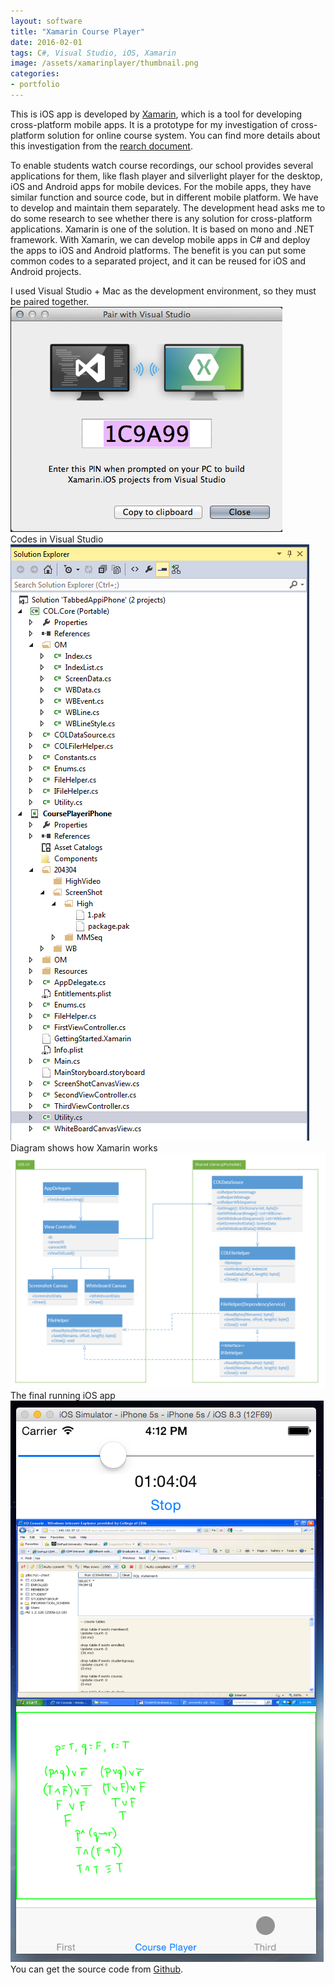 ```yaml
---
layout: software
title: "Xamarin Course Player"
date: 2016-02-01
tags: C#, Visual Studio, iOS, Xamarin
image: /assets/xamarinplayer/thumbnail.png
categories:
- portfolio
---
```


This is iOS app is developed by [Xamarin](https://xamarin.com/), which is a tool for developing cross-platform mobile apps. It is a prototype for my investigation of cross-platform solution for online course system. You can find more details about this investigation from the [rearch document](https://github.com/jojozhuang/Work/blob/master/Xamarin/Doc/XamarinResearch.docx).  

To enable students watch course recordings, our school provides several applications for them, like flash player and silverlight player for the desktop, iOS and Android apps for mobile devices. For the mobile apps, they have similar function and source code, but in different mobile platform. We have to develop and maintain them separately. The development head asks me to do some research to see whether there is any solution for cross-platform applications. Xamarin is one of the solution. It is based on mono and .NET framework. With Xamarin, we can develop mobile apps in C# and deploy the apps to iOS and Android platforms. The benefit is you can put some common codes to a separated project, and it can be reused for iOS and Android projects.

I used Visual Studio + Mac as the development environment, so they must be paired together.  
![pair](/assets/xamarinplayer/pair.png "pair")  
Codes in Visual Studio
![vs](/assets/xamarinplayer/vs.png "vs")  
Diagram shows how Xamarin works
![framework](/assets/xamarinplayer/framework.png "framework")  
The final running iOS app
![iosapp](/assets/xamarinplayer/iosapp.png "iosapp")  
You can get the source code from [Github](https://github.com/jojozhuang/Work/tree/master/Xamarin/XamarinPlayeriPhone "Source Code"). 
